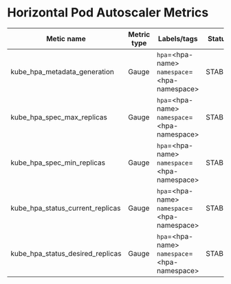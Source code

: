# Horizontal Pod Autoscaler Metrics

| Metic name                       | Metric type | Labels/tags                                                   | Status |
| -------------------------------- | ----------- | ------------------------------------------------------------- | ----------- |
| kube_hpa_metadata_generation     | Gauge       | `hpa`=&lt;hpa-name&gt; <br> `namespace`=&lt;hpa-namespace&gt; | STABLE |
| kube_hpa_spec_max_replicas       | Gauge       | `hpa`=&lt;hpa-name&gt; <br> `namespace`=&lt;hpa-namespace&gt; | STABLE |
| kube_hpa_spec_min_replicas       | Gauge       | `hpa`=&lt;hpa-name&gt; <br> `namespace`=&lt;hpa-namespace&gt; | STABLE |
| kube_hpa_status_current_replicas | Gauge       | `hpa`=&lt;hpa-name&gt; <br> `namespace`=&lt;hpa-namespace&gt; | STABLE |
| kube_hpa_status_desired_replicas | Gauge       | `hpa`=&lt;hpa-name&gt; <br> `namespace`=&lt;hpa-namespace&gt; | STABLE |
